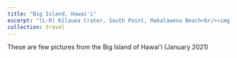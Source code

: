 ```yaml
---
title: "Big Island, Hawai'i"
excerpt: "(L-R) Kīlauea Crater, South Point, Makalawena Beach<br/><img src='/images/big-island-1.jpg'> &nbsp; <img src='/images/big-island-2.jpg'> &nbsp; <img src='/images/big-island-3.jpg'>"
collection: travel
---
```


These are few pictures from the Big Island of Hawai'i (January 2021)